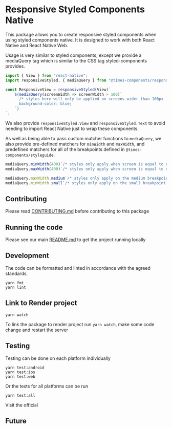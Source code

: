 # Responsive Styled Components Native

This package allows you to create responsive styled components when using
styled components native. It is designed to work with both React Native and React
Native Web.

Usage is very similar to styled components, except we provide a
mediaQuery tag which is similar to the CSS tag styled-components provides.

```js
import { View } from "react-native";
import responsiveStyled, { mediaQuery } from "@times-components/responsive-styled-components-native";

const ResponsiveView = responsiveStyled(View)`
    ${mediaQuery(screenWidth => screenWidth > 100)`
      /* styles here will only be applied on screens wider than 100px
      background-color: blue;
    `}
`;
```

We also provide `responsiveStyled.View` and `responsiveStyled.Text` to avoid needing
to import React Native just to wrap these components.

As well as being able to pass custom matcher functions to `mediaQuery`, we also
provide pre-defined matchers for `minWidth` and `maxWidth`, and predefined matchers
for all of the breakpoints defined in `@times-components/styleguide`.

```js
mediaQuery.minWidth(400)`/* styles only apply when screen is equal to or wider than 400px`;
mediaQuery.maxWidth(400)`/* styles only apply when screen is equal to or less wide than 400px`;

mediaQuery.maxWidth.medium`/* styles only apply on the medium breakpoint or less wide */`;
mediaQuery.minWidth.small`/* styles only apply on the small breakpoint or wider */`;
``` 

## Contributing

Please read [CONTRIBUTING.md](./CONTRIBUTING.md) before contributing to this
package

## Running the code

Please see our main [README.md](../README.md) to get the project running locally

## Development

The code can be formatted and linted in accordance with the agreed standards.

```
yarn fmt
yarn lint
```

## Link to Render project

```
yarn watch
```

To link the package to render project run `yarn watch`, make some code change and restart the server

## Testing

Testing can be done on each platform individually

```
yarn test:android
yarn test:ios
yarn test:web
```

Or the tests for all platforms can be run

```
yarn test:all
```

Visit the official

<!-- Add the storybook link here. -->

## Future

<!-- Add details of future development here. -->
